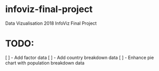 # infoviz-final-project
Data Vizualisation 2018 InfoViz Final Project

# TODO:
[ ] - Add factor data
[ ] - Add country breakdown data
[ ] - Enhance pie chart with population breakdown data